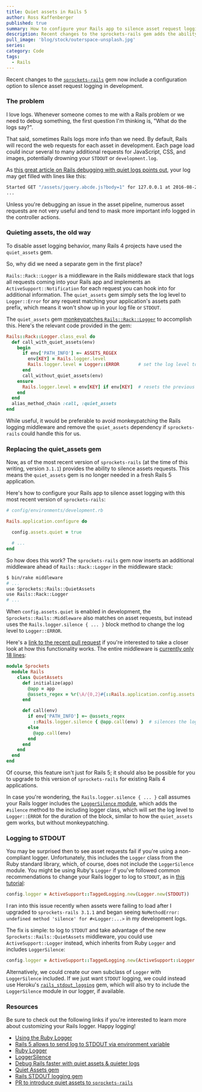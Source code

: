 ```yaml
---
title: Quiet assets in Rails 5
author: Ross Kaffenberger
published: true
summary: How to configure your Rails app to silence asset request logging
description: Recent changes to the sprockets-rails gem adds the ability to silence asset request logging in Rails 5
pull_image: 'blog/stock/outerspace-unsplash.jpg'
series:
category: Code
tags:
  - Rails
---
```


Recent changes to the [`sprockets-rails`](https://github.com/rails/sprockets-rails) gem now include a configuration option
to silence asset request logging in development.

### The problem

I love logs. Whenever someone comes to me with a Rails problem or we need to
debug something, the first question I'm thinking is, "What do the logs say?".

That said, sometimes Rails logs more info than we need. By default, Rails will record the web requests for each asset in development. Each page load could incur several to many additional requests for JavaScript, CSS, and images, potentially drowning your `STDOUT` or `development.log`.

As [this great article on Rails debugging with quiet logs points out](https://eliotsykes.com/quiet-assets), your log may get filled with lines like this:

```bash
Started GET "/assets/jquery.abcde.js?body=1" for 127.0.0.1 at 2016-08-27 18:38:00 -0400
...
```

Unless you're debugging an issue in the asset pipeline, numerous asset requests are not very useful and tend to mask more important info logged in the controller actions.

### Quieting assets, the old way

To disable asset logging behavior, many Rails 4 projects have used the `quiet_assets` gem.

So, why did we need a separate gem in the first place?

`Rails::Rack::Logger` is a middleware in the Rails middleware stack that logs all requests coming into your Rails app and implements an `ActiveSupport::Notification` for each request you can hook into for additional information. The `quiet_assets` gem simply sets the log level to `Logger::Error` for any request matching your application's assets path prefix, which means it won't show up in your log file or `STDOUT`.

The `quiet_assets` gem [monkeypatches `Rails::Rack::Logger`](https://github.com/evrone/quiet_assets/blob/e54ca548f005ca2a93e781c7b583ff4d0b59dd35/lib/quiet_assets.rb#L20) to accomplish this. Here's the relevant code provided in the gem:

```ruby
Rails::Rack::Logger.class_eval do
  def call_with_quiet_assets(env)
    begin
      if env['PATH_INFO'] =~ ASSETS_REGEX
        env[KEY] = Rails.logger.level
        Rails.logger.level = Logger::ERROR       # set the log level to silence
      end
      call_without_quiet_assets(env)
    ensure
      Rails.logger.level = env[KEY] if env[KEY]  # resets the previous log level
    end
  end
  alias_method_chain :call, :quiet_assets
end
```

While useful, it would be preferable to avoid monkeypatching the Rails logging
middleware and remove the `quiet_assets` dependency if `sprockets-rails` could
handle this for us.

### Replacing the quiet_assets gem

Now, as of the most recent version of `sprockets-rails` (at the time of this writing, version `3.1.1`) provides the ability to silence assets requests. This means the `quiet_assets` gem is no longer needed in a fresh Rails 5 application.

Here's how to configure your Rails app to silence asset logging with this most
recent version of `sprockets-rails`:

```ruby
# config/environments/development.rb

Rails.application.configure do

  config.assets.quiet = true

  # ...
end
```

So how does this work? The `sprockets-rails` gem now inserts an additional middleware ahead of `Rails::Rack::Logger` in the middleware stack:

```bash
$ bin/rake middleware
# ...
use Sprockets::Rails::QuietAssets
use Rails::Rack::Logger
# ...
```

When `config.assets.quiet` is enabled in development, the `Sprockets::Rails::Middleware` also matches on asset requests, but instead uses the `Rails.logger.silence { ... }` block method to change the log level to `Logger::ERROR`.

Here's a [link to the recent pull request](https://github.com/rails/sprockets-rails/pull/355) if you're interested to take a closer look at how this functionality works. The entire middleware is [currently only 18 lines](https://github.com/rails/sprockets-rails/blob/df5950017d7f2aa6fcbfa3949edfef85c35c28c7/lib/sprockets/rails/quiet_assets.rb):

```ruby
module Sprockets
  module Rails
    class QuietAssets
      def initialize(app)
        @app = app
        @assets_regex = %r(\A/{0,2}#{::Rails.application.config.assets.prefix})
      end

      def call(env)
        if env['PATH_INFO'] =~ @assets_regex
          ::Rails.logger.silence { @app.call(env) }  # silences the logs!
        else
          @app.call(env)
        end
      end
    end
  end
end
```

Of course, this feature isn't just for Rails 5; it should also be possible for you to upgrade to this version of `sprockets-rails` for existing Rails 4 applications.

In case you're wondering, the `Rails.logger.silence { ... }` call assumes your
Rails logger includes the [`LoggerSilence` module](http://api.rubyonrails.org/classes/LoggerSilence.html), which adds the `#silence` method to the including logger class, which will set the log level to `Logger::ERROR` for the duration of the block, similar to how the `quiet_assets` gem works, but without monkeypatching.

### Logging to STDOUT

You may be surprised then to see asset requests fail if you're using a non-compliant logger. Unfortunately, this includes the `Logger` class from the Ruby standard library, which, of course, does not include the `LoggerSilence` module. You might be using Ruby's `Logger` if you've followed common recommendations to change your Rails logger to log to `STDOUT`, as in [this tutorial](http://blog.bigbinary.com/2016/04/12/rails-5-allows-to-send-log-to-stdout-via-environment-variable.html):

```ruby
config.logger = ActiveSupport::TaggedLogging.new(Logger.new(STDOUT))
```

I ran into this issue recently when assets were failing to load after I upgraded
to `sprockets-rails 3.1.1` and began seeing `NoMethodError: undefined method 'silence' for #<Logger:...>` in my development logs.

The fix is simple: to log to `STDOUT` and take advantage of the new
`Sprockets::Rails::QuietAssets` middleware, you could use `ActiveSupport::Logger` instead, which inherits from Ruby `Logger` and includes `LoggerSilence`:

```ruby
config.logger = ActiveSupport::TaggedLogging.new(ActiveSupport::Logger.new(STDOUT))
```

Alternatively, we could create our own subclass of `Logger` with `LoggerSilence`
included. If we just want `STDOUT` logging, we could instead use Heroku's
[`rails_stdout_logging`](https://github.com/heroku/rails_stdout_logging) gem,
which will also try to include the `LoggerSilence` module in our logger, if available.

### Resources

Be sure to check out the following links if you're interested to learn more
about customizing your Rails logger. Happy logging!

* [Using the Ruby Logger](http://hawkins.io/2013/08/using-the-ruby-logger/)
* [Rails 5 allows to send log to STDOUT via environment variable](http://blog.bigbinary.com/2016/04/12/rails-5-allows-to-send-log-to-stdout-via-environment-variable.html)
* [Ruby Logger](https://ruby-doc.org/stdlib-2.3.0/libdoc/logger/rdoc/Logger.html)
* [LoggerSilence](http://apidock.com/rails/LoggerSilence/silence)
* [Debug Rails faster with quiet assets & quieter logs](https://eliotsykes.com/quiet-assets)
* [Quiet Assets gem](https://github.com/evrone/quiet_assets)
* [Rails STDOUT logging gem](https://github.com/heroku/rails_stdout_logging)
* [PR to introduce quiet assets to `sprockets-rails`](https://github.com/rails/sprockets-rails/pull/355)
